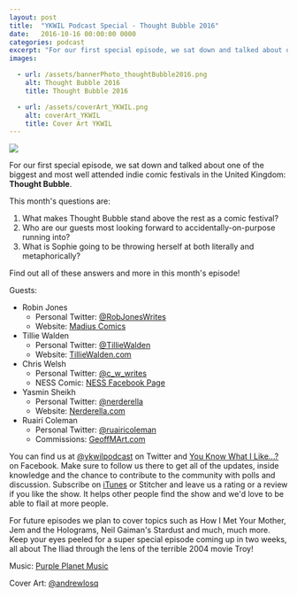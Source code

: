 ```yaml
---
layout: post
title:  "YKWIL Podcast Special - Thought Bubble 2016"
date:   2016-10-16 00:00:00 0000
categories: podcast
excerpt: "For our first special episode, we sat down and talked about one of the biggest attended indie comic festivals in the United Kingdom: <strong>Thought Bubble</strong>"
images:

  - url: /assets/bannerPhoto_thoughtBubble2016.png
    alt: Thought Bubble 2016
    title: Thought Bubble 2016

  - url: /assets/coverArt_YKWIL.png
    alt: coverArt_YKWIL
    title: Cover Art YKWIL
---
```

<img class="bannerPhoto" src="{{ site.url }}/assets/bannerPhoto_thoughtBubble2016.png" />

<script src="https://www.buzzsprout.com/58982/430411-ykwil-special-thought-bubble-2016.js?player=small" type="text/javascript" charset="utf-8"></script>

For our first special episode, we sat down and talked about one of the biggest and most well attended indie comic festivals in the United Kingdom: **Thought Bubble**.

This month's questions are:   

1.  What makes Thought Bubble stand above the rest as a comic festival?
2.  Who are our guests most looking forward to accidentally-on-purpose running into?
3.  What is Sophie going to be throwing herself at both literally and metaphorically?

Find out all of these answers and more in this month's episode!

Guests:

* Robin Jones
    + Personal Twitter: [@RobJonesWrites](https://twitter.com/RobJonesWrites)
    + Website: [Madius Comics](http://madiuscomics.bigcartel.com/)
* Tillie Walden
    + Personal Twitter: [@TillieWalden](https://twitter.com/TillieWalden)
    + Website: [TillieWalden.com](http://www.tilliewalden.com)
* Chris Welsh
    + Personal Twitter: [@c_w_writes](https://twitter.com/C_W_Writes)
    + NESS Comic: [NESS Facebook Page](https://www.facebook.com/NESScomic/)
* Yasmin Sheikh
    + Personal Twitter: [@nerderella](https://twitter.com/Nerderella)
    + Website: [Nerderella.com](http://www.nerderella.com/)
* Ruairí Coleman
    + Personal Twitter: [@ruairicoleman](https://twitter.com/ruairicoleman)
    + Commissions: [GeoffMArt.com](http://www.geoffmart.com/)

You can find us at [@ykwilpodcast](https://twitter.com/ykwilpodcast) on Twitter and [You Know What I Like...?](https://www.facebook.com/You-Know-What-I-Like-Podcast-1558503551144389/) on Facebook. Make sure to follow us there to get all of the updates, inside knowledge and the chance to contribute to the community with polls and discussion. Subscribe on [iTunes](https://itunes.apple.com/gb/podcast/you-know-what-i-like.../id1114900434?mt=2) or Stitcher and leave us a rating or a review if you like the show. It helps other people find the show and we'd love to be able to flail at more people.

For future episodes we plan to cover topics such as How I Met Your Mother, Jem and the Holograms, Neil Gaiman's Stardust and much, much more. Keep your eyes peeled for a super special episode coming up in two weeks, all about The Iliad through the lens of the terrible 2004 movie Troy!

Music: [Purple Planet Music](https://soundcloud.com/purpleplanetmusic)

Cover Art: [@andrewlosq](https://twitter.com/AndrewLosq)
